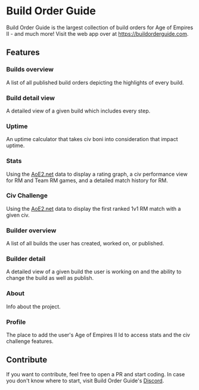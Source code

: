 # Build Order Guide
Build Order Guide is the largest collection of build orders for Age of Empires II - and much more!
Visit the web app over at https://buildorderguide.com.

## Features
### Builds overview
A list of all published build orders depicting the highlights of every build.
### Build detail view
A detailed view of a given build which includes every step.
### Uptime
An uptime calculator that takes civ boni into consideration that impact uptime.
### Stats
Using the [AoE2.net](https://aoe2.net) data to display a rating graph, a civ performance view for RM and Team RM games, and a detailed match history for RM.
### Civ Challenge
Using the [AoE2.net](https://aoe2.net) data to display the first ranked 1v1 RM match with a given civ.
### Builder overview
A list of all builds the user has created, worked on, or published.
### Builder detail
A detailed view of a given build the user is working on and the ability to change the build as well as publish.
### About
Info about the project.
### Profile
The place to add the user's Age of Empires II Id to access stats and the civ challenge features.

## Contribute
If you want to contribute, feel free to open a PR and start coding. In case you don't know where to start, visit Build Order Guide's [Discord](https://discord.gg/JmfGYQcM3Z).